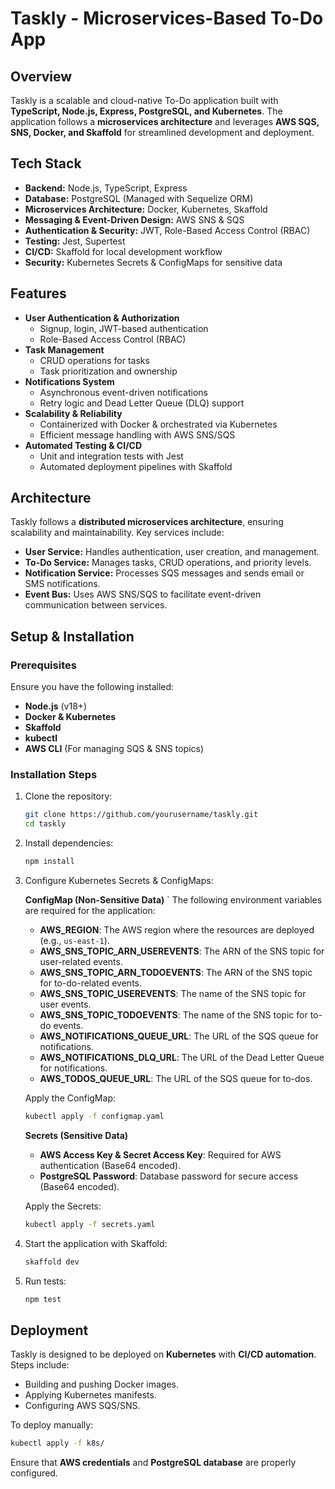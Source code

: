 # Taskly - Microservices-Based To-Do App

## Overview

Taskly is a scalable and cloud-native To-Do application built with **TypeScript, Node.js, Express, PostgreSQL, and Kubernetes**. The application follows a **microservices architecture** and leverages **AWS SQS, SNS, Docker, and Skaffold** for streamlined development and deployment.

## Tech Stack

- **Backend:** Node.js, TypeScript, Express
- **Database:** PostgreSQL (Managed with Sequelize ORM)
- **Microservices Architecture:** Docker, Kubernetes, Skaffold
- **Messaging & Event-Driven Design:** AWS SNS & SQS
- **Authentication & Security:** JWT, Role-Based Access Control (RBAC)
- **Testing:** Jest, Supertest
- **CI/CD:** Skaffold for local development workflow
- **Security:** Kubernetes Secrets & ConfigMaps for sensitive data

## Features

- **User Authentication & Authorization**
  - Signup, login, JWT-based authentication
  - Role-Based Access Control (RBAC)
- **Task Management**
  - CRUD operations for tasks
  - Task prioritization and ownership
- **Notifications System**
  - Asynchronous event-driven notifications
  - Retry logic and Dead Letter Queue (DLQ) support
- **Scalability & Reliability**
  - Containerized with Docker & orchestrated via Kubernetes
  - Efficient message handling with AWS SNS/SQS
- **Automated Testing & CI/CD**
  - Unit and integration tests with Jest
  - Automated deployment pipelines with Skaffold

## Architecture

Taskly follows a **distributed microservices architecture**, ensuring scalability and maintainability. Key services include:

- **User Service:** Handles authentication, user creation, and management.
- **To-Do Service:** Manages tasks, CRUD operations, and priority levels.
- **Notification Service:** Processes SQS messages and sends email or SMS notifications.
- **Event Bus:** Uses AWS SNS/SQS to facilitate event-driven communication between services.

## Setup & Installation

### Prerequisites

Ensure you have the following installed:

- **Node.js** (v18+)
- **Docker & Kubernetes**
- **Skaffold**
- **kubectl**
- **AWS CLI** (For managing SQS & SNS topics)

### Installation Steps

1. Clone the repository:
   ```sh
   git clone https://github.com/yourusername/taskly.git
   cd taskly
   ```
2. Install dependencies:
   ```sh
   npm install
   ```
3. Configure Kubernetes Secrets & ConfigMaps:

   **ConfigMap (Non-Sensitive Data)**
   `
   The following environment variables are required for the application:

   - **AWS_REGION**: The AWS region where the resources are deployed (e.g., `us-east-1`).
   - **AWS_SNS_TOPIC_ARN_USEREVENTS**: The ARN of the SNS topic for user-related events.
   - **AWS_SNS_TOPIC_ARN_TODOEVENTS**: The ARN of the SNS topic for to-do-related events.
   - **AWS_SNS_TOPIC_USEREVENTS**: The name of the SNS topic for user events.
   - **AWS_SNS_TOPIC_TODOEVENTS**: The name of the SNS topic for to-do events.
   - **AWS_NOTIFICATIONS_QUEUE_URL**: The URL of the SQS queue for notifications.
   - **AWS_NOTIFICATIONS_DLQ_URL**: The URL of the Dead Letter Queue for notifications.
   - **AWS_TODOS_QUEUE_URL**: The URL of the SQS queue for to-dos.

   Apply the ConfigMap:

   ```sh
   kubectl apply -f configmap.yaml
   ```

   **Secrets (Sensitive Data)**

   - **AWS Access Key & Secret Access Key**: Required for AWS authentication (Base64 encoded).
   - **PostgreSQL Password**: Database password for secure access (Base64 encoded).

   Apply the Secrets:

   ```sh
   kubectl apply -f secrets.yaml
   ```

4. Start the application with Skaffold:

   ```sh
   skaffold dev
   ```

5. Run tests:
   ```sh
   npm test
   ```

## Deployment

Taskly is designed to be deployed on **Kubernetes** with **CI/CD automation**. Steps include:

- Building and pushing Docker images.
- Applying Kubernetes manifests.
- Configuring AWS SQS/SNS.

To deploy manually:

```sh
kubectl apply -f k8s/
```

Ensure that **AWS credentials** and **PostgreSQL database** are properly configured.
